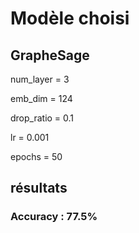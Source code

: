 # Modèle choisi 

## GrapheSage
num_layer = 3 

emb_dim = 124

drop_ratio = 0.1

lr = 0.001

epochs = 50

## résultats
### Accuracy : 77.5%

